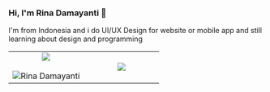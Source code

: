 ### Hi, I'm Rina Damayanti 👋

I'm from Indonesia and i do UI/UX Design for website or mobile app and still learning about design and programming

<!--- stats & Trophy (start) -->
<p align="center">
  <!--- stats (start) -->
<table align="center">
<tr border="none">
<td width="50%" align="center">
  
  <img  align="center"  src="https://github-readme-stats.vercel.app/api?username=rinadamayanti&theme=buefy&show_icons=true&count_private=true" />
  <br></br>
  <img  title="🔥 Get streak stats for your profile at git.io/streak-stats" alt="Rina Damayanti" src="https://github-readme-streak-stats.herokuapp.com/?user=rinadamayanti&theme=buefy&hide_border=false" /> 
</td>

<td width="50%" align="center">

  <img  align="center"  src="https://github-readme-stats.anuraghazra1.vercel.app/api/top-langs/?username=rinadamayanti&theme=buefy&hide_border=false&no-bg=true&no-frame=true&langs_count=10"/>
  
  </td>
</tr>
</table>
<!--- stats (end) -->
